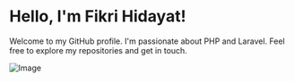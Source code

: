 # Hello, I'm Fikri Hidayat!

Welcome to my GitHub profile. I'm passionate about PHP and Laravel. Feel free to explore my repositories and get in touch.

![Image](https://badoystudio.com/wp-content/uploads/2022/09/perbedaan-php-native-dan-framework.png)

<!--
**fikridyth/fikridyth** is a ✨ _special_ ✨ repository because its `README.md` (this file) appears on your GitHub profile.

Here are some ideas to get you started:

- 🔭 I’m currently working on ...
- 🌱 I’m currently learning ...
- 👯 I’m looking to collaborate on ...
- 🤔 I’m looking for help with ...
- 💬 Ask me about ...
- 📫 How to reach me: ...
- 😄 Pronouns: ...
- ⚡ Fun fact: ...
-->
